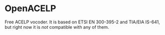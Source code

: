 # OpenACELP
Free ACELP vocoder. It is based on ETSI EN 300-395-2 and TIA/EIA IS-641, but right now it is *not* compatible with any of them.
